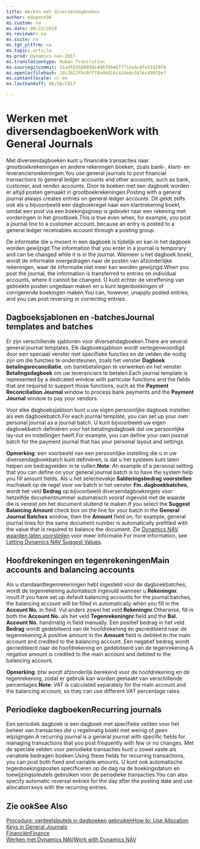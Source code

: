 ```yaml
---
title: Werken met diversendagboeken
author: edupont04
ms.custom: na
ms.date: 09/22/2016
ms.reviewer: na
ms.suite: na
ms.tgt_pltfrm: na
ms.topic: article
ms-prod: dynamics-nav-2017
ms.translationtype: Human Translation
ms.sourcegitcommit: 51adfb3588099c496f0946ff71da5c6fe518f070
ms.openlocfilehash: 2dc2b22fbc0ff70addd16ca14e8c5416c49915e7
ms.contentlocale: nl-be
ms.lasthandoff: 06/26/2017

---
```


# <a name="work-with-general-journals"></a><span data-ttu-id="0faef-102">Werken met diversendagboeken</span><span class="sxs-lookup"><span data-stu-id="0faef-102">Work with General Journals</span></span>
<span data-ttu-id="0faef-103">Met diversendagboeken kunt u financiële transacties naar grootboekrekeningen en andere rekeningen boeken, zoals bank-, klant- en leveranciersrekeningen.</span><span class="sxs-lookup"><span data-stu-id="0faef-103">You use general journals to post financial transactions to general ledger accounts and other accounts, such as bank, customer, and vendor accounts.</span></span> <span data-ttu-id="0faef-104">Door te boeken met een dagboek worden er altijd posten gemaakt in grootboekrekeningen.</span><span class="sxs-lookup"><span data-stu-id="0faef-104">Posting with a general journal always creates entries on general ledger accounts.</span></span> <span data-ttu-id="0faef-105">Dit geldt zelfs ook als u bijvoorbeeld een dagboekregel naar een klantrekening boekt, omdat een post via een boekingsgroep is geboekt naar een rekening met vorderingen in het grootboek.</span><span class="sxs-lookup"><span data-stu-id="0faef-105">This is true even when, for example, you post a journal line to a customer account, because an entry is posted to a general ledger receivables account through a posting group.</span></span>

<span data-ttu-id="0faef-106">De informatie die u invoert in een dagboek is tijdelijk en kan in het dagboek worden gewijzigd.</span><span class="sxs-lookup"><span data-stu-id="0faef-106">The information that you enter in a journal is temporary and can be changed while it is in the journal.</span></span> <span data-ttu-id="0faef-107">Wanneer u het dagboek boekt, wordt de informatie overgedragen naar de posten van afzonderlijke rekeningen, waar de informatie niet meer kan worden gewijzigd.</span><span class="sxs-lookup"><span data-stu-id="0faef-107">When you post the journal, the information is transferred to entries on individual accounts, where it cannot be changed.</span></span> <span data-ttu-id="0faef-108">U kunt echter de vereffening van geboekte posten ongedaan maken en u kunt tegenboekingen of corrigerende boekingen maken.</span><span class="sxs-lookup"><span data-stu-id="0faef-108">You can, however, unapply posted entries, and you can post reversing or correcting entries.</span></span>

## <a name="journal-templates-and-batches"></a><span data-ttu-id="0faef-109">Dagboeksjablonen en -batches</span><span class="sxs-lookup"><span data-stu-id="0faef-109">Journal templates and batches</span></span>
<span data-ttu-id="0faef-110">Er zijn verschillende sjablonen voor diversendagboeken.</span><span class="sxs-lookup"><span data-stu-id="0faef-110">There are several general journal templates.</span></span> <span data-ttu-id="0faef-111">Elk dagboeksjabloon wordt vertegenwoordigd door een speciaal venster met specifieke functies en de velden die nodig zijn om die functies te ondersteunen, zoals het venster **Dagboek betalingsreconciliatie**, om bankbetalingen te verwerken en het venster **Betalingsdagboek** om uw leveranciers te betalen.</span><span class="sxs-lookup"><span data-stu-id="0faef-111">Each journal template is represented by a dedicated window with particular functions and the fields that are required to support those functions, such as the **Payment Reconciliation Journal** window to process bank payments and the **Payment Journal** window to pay your vendors.</span></span>

<span data-ttu-id="0faef-112">Voor elke dagboeksjabloon kunt u uw eigen persoonlijke dagboek instellen als een dagboekbatch.</span><span class="sxs-lookup"><span data-stu-id="0faef-112">For each journal template, you can set up your own personal journal as a journal batch.</span></span> <span data-ttu-id="0faef-113">U kunt bijvoorbeeld uw eigen dagboekbatch definiëren voor het betalingsdagboek dat uw persoonlijke lay-out en instellingen heeft.</span><span class="sxs-lookup"><span data-stu-id="0faef-113">For example, you can define your own journal batch for the payment journal that has your personal layout and settings.</span></span>

<span data-ttu-id="0faef-114">**Opmerking**: een voorbeeld van een persoonlijke instelling die u in uw diversendagboekbatch kunt definiëren, is dat u het systeem kunt laten helpen om bedragvelden in te vullen.</span><span class="sxs-lookup"><span data-stu-id="0faef-114">**Note**: An example of a personal setting that you can define on your general journal batch is to have the system help you fill amount fields.</span></span> <span data-ttu-id="0faef-115">Als u het selectievakje **Salderingsbedrag voorstellen** inschakelt op de regel voor uw batch in het venster **Fin. dagboekbatches**, wordt het veld **Bedrag** op bijvoorbeeld diversendagboekregels voor hetzelfde documentnummer automatisch vooraf ingevuld met de waarde die is vereist om het document sluitend te maken.</span><span class="sxs-lookup"><span data-stu-id="0faef-115">If you select the **Suggest Balancing Amount** check box on the line for your batch in the **General Journal Batches** window, then the **Amount** field on, for example, general journal lines for the same document number is automatically prefilled with the value that is required to balance the document.</span></span> <span data-ttu-id="0faef-116">Zie [Dynamics NAV waarden laten voorstellen](ui-let-system-suggest-values.md) voor meer informatie.</span><span class="sxs-lookup"><span data-stu-id="0faef-116">For more information, see [Letting Dynamics NAV Suggest Values](ui-let-system-suggest-values.md).</span></span>

## <a name="main-accounts-and-balancing-accounts"></a><span data-ttu-id="0faef-117">Hoofdrekeningen en tegenrekeningen</span><span class="sxs-lookup"><span data-stu-id="0faef-117">Main accounts and balancing accounts</span></span>
<span data-ttu-id="0faef-118">Als u standaardtegenrekeningen hebt ingesteld voor de dagboekbatches, wordt de tegenrekening automatisch ingevuld wanneer u **Rekeningnr.** invult.</span><span class="sxs-lookup"><span data-stu-id="0faef-118">If you have set up default balancing accounts for the journal batches, the balancing account will be filled in automatically when you fill in the **Account No.**</span></span> <span data-ttu-id="0faef-119">in.</span><span class="sxs-lookup"><span data-stu-id="0faef-119">field.</span></span> <span data-ttu-id="0faef-120">Vul anders zowel het veld **Rekeningnr.**</span><span class="sxs-lookup"><span data-stu-id="0faef-120">Otherwise, fill in both the **Account No.**</span></span> <span data-ttu-id="0faef-121">als het veld **Tegenrekeningnr.**</span><span class="sxs-lookup"><span data-stu-id="0faef-121">field and the **Bal. Account No.**</span></span> <span data-ttu-id="0faef-122">handmatig in.</span><span class="sxs-lookup"><span data-stu-id="0faef-122">field manually.</span></span> <span data-ttu-id="0faef-123">Een positief bedrag in het veld **Bedrag** wordt gedebiteerd van de hoofdrekening en gecrediteerd naar de tegenrekening.</span><span class="sxs-lookup"><span data-stu-id="0faef-123">A positive amount in the **Amount** field is debited to the main account and credited to the balancing account.</span></span> <span data-ttu-id="0faef-124">Een negatief bedrag wordt gecrediteerd naar de hoofdrekening en gedebiteerd van de tegenrekening.</span><span class="sxs-lookup"><span data-stu-id="0faef-124">A negative amount is credited to the main account and debited to the balancing account.</span></span>

<span data-ttu-id="0faef-125">**Opmerking**: btw wordt afzonderlijk berekend voor de hoofdrekening en de tegenrekening, zodat er gebruik kan worden gemaakt van verschillende percentages.</span><span class="sxs-lookup"><span data-stu-id="0faef-125">**Note**: VAT is calculated separately for the main account and the balancing account, so they can use different VAT percentage rates.</span></span>

## <a name="recurring-journals"></a><span data-ttu-id="0faef-126">Periodieke dagboeken</span><span class="sxs-lookup"><span data-stu-id="0faef-126">Recurring journals</span></span>
<span data-ttu-id="0faef-127">Een periodiek dagboek is een dagboek met specifieke velden voor het beheer van transacties die u regelmatig boekt met weinig of geen wijzigingen.</span><span class="sxs-lookup"><span data-stu-id="0faef-127">A recurring journal is a general journal with specific fields for managing transactions that you post frequently with few or no changes.</span></span> <span data-ttu-id="0faef-128">Met de speciale velden voor periodieke transacties kunt u zowel vaste als variabele bedragen boeken.</span><span class="sxs-lookup"><span data-stu-id="0faef-128">Using these fields for recurring transactions, you can post both fixed and variable amounts.</span></span> <span data-ttu-id="0faef-129">U kunt ook automatische tegenboekingsposten specificeren op de dag na de boekingsdatum en toewijzingssleutels gebruiken voor de periodieke transacties.</span><span class="sxs-lookup"><span data-stu-id="0faef-129">You can also specify automatic reversal entries for the day after the posting date and use allocation keys with the recurring entries.</span></span>

## <a name="see-also"></a><span data-ttu-id="0faef-130">Zie ook</span><span class="sxs-lookup"><span data-stu-id="0faef-130">See Also</span></span>
[<span data-ttu-id="0faef-131">Procedure: verdeelsleutels in dagboeken gebruiken</span><span class="sxs-lookup"><span data-stu-id="0faef-131">How to: Use Allocation Keys in General Journals</span></span>](ui-how-use-allocation-keys-general-journals.md)  
[<span data-ttu-id="0faef-132">Financiën</span><span class="sxs-lookup"><span data-stu-id="0faef-132">Finance</span></span>](finance-setup.md)  
[<span data-ttu-id="0faef-133">Werken met Dynamics NAV</span><span class="sxs-lookup"><span data-stu-id="0faef-133">Work with Dynamics NAV</span></span>](ui-work-product.md)

